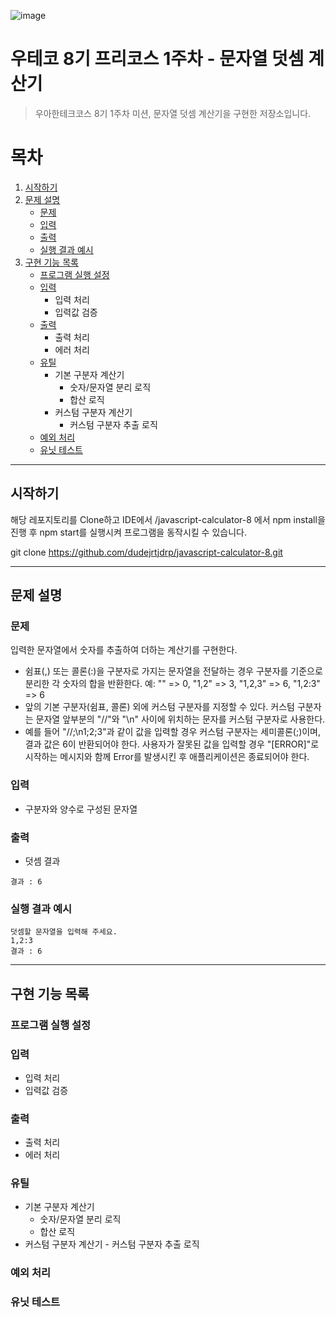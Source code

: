 ![image](https://i.namu.wiki/i/rkeJ0R-eEemGaGRZOYPBGMO262V8wyDiDD5l-W1088GmY5tBIug6TdqmRym8vVAuAQol_-sPTw2IP4KcuoCoWrdo8Vk_sIiaVn_kSfae2qfc2eITQShNAOmKm2JVVEhMEw_x-Ho69-p9xZlJEYH8pQ.webp)
# 우테코 8기 프리코스 1주차 - 문자열 덧셈 계산기


> 우아한테크코스 8기 1주차 미션, 문자열 덧셈 계산기을 구현한 저장소입니다.


# 목차
1.  [시작하기](#시작하기)
2. [문제 설명](#문제-설명)
    - [문제](#문제)
    - [입력](#입력)
    - [출력](#출력)
    - [실행 결과 예시](#실행-결과-예시)
3. [구현 기능 목록](#구현-기능-목록)
    - [프로그램 실행 설정](#프로그램-실행-설정)
    - [입력](#입력)
        - 입력 처리 
        - 입력값 검증 
    - [출력](#출력)
        - 출력 처리
        - 에러 처리
    - [유틸](#유틸)
        - 기본 구분자 계산기
            - 숫자/문자열 분리 로직
            - 합산 로직
        - 커스텀 구분자 계산기
            - 커스텀 구분자 추출 로직
    - [예외 처리](#예외-처리)
    - [유닛 테스트](#유닛-테스트)

___

## 시작하기
해당 레포지토리를 Clone하고 IDE에서 /javascript-calculator-8 에서 npm install을 진행 후 npm start를 실행시켜 프로그램을 동작시킬 수 있습니다.

git clone https://github.com/dudejrtjdrp/javascript-calculator-8.git

___
## 문제 설명
### 문제
 입력한 문자열에서 숫자를 추출하여 더하는 계산기를 구현한다.

- 쉼표(,) 또는 콜론(:)을 구분자로 가지는 문자열을 전달하는 경우 구분자를 기준으로 분리한 각 숫자의 합을 반환한다.
예: "" => 0, "1,2" => 3, "1,2,3" => 6, "1,2:3" => 6
 - 앞의 기본 구분자(쉼표, 콜론) 외에 커스텀 구분자를 지정할 수 있다. 커스텀 구분자는 문자열 앞부분의 "//"와 "\n" 사이에 위치하는 문자를 커스텀 구분자로 사용한다.
  - 예를 들어 "//;\n1;2;3"과 같이 값을 입력할 경우 커스텀 구분자는 세미콜론(;)이며, 결과 값은 6이 반환되어야 한다.
사용자가 잘못된 값을 입력할 경우 "[ERROR]"로 시작하는 메시지와 함께 Error를 발생시킨 후 애플리케이션은 종료되어야 한다.
### 입력
- 구분자와 양수로 구성된 문자열

### 출력
- 덧셈 결과
``` 
결과 : 6
```

### 실행 결과 예시
``` 
덧셈할 문자열을 입력해 주세요.
1,2:3
결과 : 6
```

___
## 구현 기능 목록
### 프로그램 실행 설정
### 입력
 - 입력 처리
 - 입력값 검증
### 출력
 - 출력 처리
 - 에러 처리
### 유틸
- 기본 구분자 계산기
    - 숫자/문자열 분리 로직
    - 합산 로직
- 커스텀 구분자 계산기
        - 커스텀 구분자 추출 로직
### 예외 처리
### 유닛 테스트